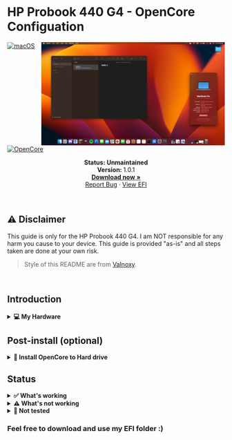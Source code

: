 # HP Probook 440 G4 - OpenCore Configuation

<img align="right" src="https://raw.githubusercontent.com/ssimondev/hackintosh/main/screenshot.png" alt="macOS Ventura running on the HP Probook 440 G4" width="425">

[![macOS](https://img.shields.io/badge/macOS-Ventura-orange.svg)](https://developer.apple.com/documentation/macos-release-notes)
[![OpenCore](https://img.shields.io/badge/OpenCore-0.8.4-blue)](https://github.com/acidanthera/OpenCorePkg)

<p align="center">
   <strong>Status: Unmaintained</strong>
   <br />
   <strong>Version: </strong>1.0.1
   <br />
   <a href="https://github.com/ssimondev/hackintosh/releases"><strong>Download now »</strong></a>
   <br />
   <a href="https://github.com/ssimondev/hackintosh/issues">Report Bug</a>
   ·
   <a href="https://github.com/ssimondev/hackintosh/blob/main/EFI/OC">View EFI</a>
  </p>
</p>
</br>

## ⚠️ Disclaimer

This guide is only for the HP Probook 440 G4. I am NOT responsible for any harm you cause to your device. This guide is provided "as-is" and all steps taken are done at your own risk.

> Style of this README are from [Valnoxy](https://github.com/Valnoxy/t480-oc).

&nbsp;

## Introduction

<details>
<summary><strong>💻 My Hardware</strong></summary>
<br>
These are the Hardware component I use. But this OpenCore configuation <strong>should still work</strong> with your device, even if the components are not equal.

> **Note** Check the model of your WiFi & Bluetooth card. Intel cards should be compatible with itlwm and <a href="https://github.com/OpenIntelWireless/HeliPort/releases"><strong>
> HeliPort app</strong></a>. If your card is from another manufacturer, please check if your card supports macOS.

| Category  | Component                        |
| --------- | -------------------------------- |
| CPU       | Intel Core i5-7200U              |
| GPU       | Intel HD Graphics 620            |
| SSD       | Samsung MZNTY256HDHP-000H1 SSD   |
| Memory    | 4GB DDR4 2133Mhz                 |
| Camera    | 720p Camera                      |
| WiFi & BT | Intel Dual Band Wireless-AC 7265 |

</details>

## Post-install (optional)

<details>  
<summary><strong>💾 Install OpenCore to Hard drive</strong></summary>
</br>

1. Press `ALT + SPACE` and open terminal. Type `sudo diskutil mountDisk disk0s1` (where disk0s1 corresponds to the EFI partition of the main disk)
2. Open Finder and copy the EFI folder of your USB device to the main disk's EFI partition.
3. Unplug the USB device and reboot your laptop. Now you can boot macOS without your USB device.

</details>

## Status

<details>  
<summary><strong>✅ What's working</strong></summary>
</br>

- [x] Intel WiFi (thanks to [itlwn](https://github.com/OpenIntelWireless/itlwm))
- [x] Brightness / Volume Control
- [x] Battery Information
- [x] Audio (Speaker)
- [x] USB Ports & Built-in Camera
- [x] Graphics Acceleration
- [x] PS2 Touchpad
- [x] Power management / Sleep
- [x] FaceTime / iMessage (iServices)
- [x] HDMI
- [x] Handoff / Universal Clipboard
- [x] SD Card Reader
- [x] USB-C

</details>

<details>  
<summary><strong>⚠️ What's not working</strong></summary>
</br>

- [ ] Safari DRM ```Use Chromium powered Browser or Firefox to watch Amazon Prime Video, Netflix, Disney+ and others```
- [ ] AirDrop & Continuity
- [ ] Fingerprint Reader
- [ ] Bluetooth
- [ ] VGA
- [ ] Audio jack

</details>

<details>  
<summary><strong>🔄 Not tested</strong></summary>
</br>

- [ ] SideCar
- [ ] Automatic OS updates
- [ ] Dualbooting Windows / Linux (with OpenCore)

</details>

### Feel free to download and use my EFI folder :)

